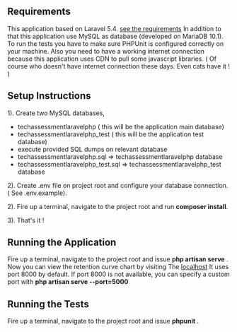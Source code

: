 ## Requirements

This application based on Laravel 5.4. [see the requirements](https://laravel.com/docs/5.4#server-requirements)
In addition to that this application use MySQL as database (developed on MariaDB 10.1).
To run the tests you have to make sure PHPUnit is configured correctly on your machine.
Also you need to have a working internet connection because this application uses CDN to pull some javascript libraries.
( Of course who doesn't have internet connection these days. Even cats have it ! )


## Setup Instructions

1). Create two MySQL databases,
- techassessmentlaravelphp ( this will be the application main database)
- techassessmentlaravelphp_test ( this will be the application test database)
- execute provided SQL dumps on relevant database 
- techassessmentlaravelphp.sql => techassessmentlaravelphp database
- techassessmentlaravelphp_test.sql =>  techassessmentlaravelphp_test database

2). Create .env file on project root and configure your database connection. ( See .env.example).

2). Fire up a terminal, navigate to the project root and run **composer install**.

3). That's it !

## Running the Application

Fire up a terminal, navigate to the project root and issue **php artisan serve** .
Now you can view the retention curve chart by visiting The [localhost](http://localhost:8000/) 
It uses port 8000 by default. If port 8000 is not available, you can specify a custom port with
**php artisan serve --port=5000**

## Running the Tests

Fire up a terminal, navigate to the project root and issue **phpunit** .
